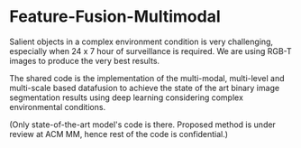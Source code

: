 # Feature-Fusion-Multimodal
Salient objects in a complex environment condition is very challenging, especially when 24 x 7 hour of surveillance is required.  We are using RGB-T images to produce the very best results.
 
The shared code is the implementation of the multi-modal, multi-level and multi-scale based datafusion to achieve the state of the art  binary image segmentation results using deep learning considering complex environmental conditions.

(Only state-of-the-art model's code is there. Proposed method is under review at ACM MM, hence rest of the code is confidential.)
